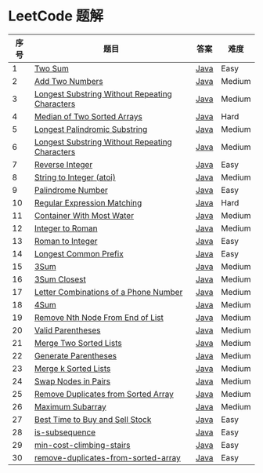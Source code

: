 LeetCode 题解
========

| 序号 | 题目 | 答案 | 难度 |
|--| ----- | -------- | ---------- |
|1|[Two Sum](https://leetcode-cn.com/problems/two-sum/)| [Java](src/com/cier/solution/array/TwoSum.java)|Easy|
|2|[Add Two Numbers](https://leetcode-cn.com/problems/add-two-numbers/)| [Java](src/com/cier/solution/list/AddTwoNumbers.java)|Medium|
|3|[Longest Substring Without Repeating Characters](https://leetcode-cn.com/problems/longest-substring-without-repeating-characters/)| [Java](src/com/cier/solution/string/LongestSubstringWithoutRepeatingCharacters.java)|Medium|
|4|[Median of Two Sorted Arrays](https://leetcode-cn.com/problems/median-of-two-sorted-arrays/)| [Java](src/com/cier/solution/array/MedianOfTwoSortedArrays.java)|Hard|
|5|[Longest Palindromic Substring](https://leetcode-cn.com/problems/longest-palindromic-substring/)| [Java](src/com/cier/solution/string/LongestPalindromicSubstring.java)|Medium|
|6|[Longest Substring Without Repeating Characters](https://leetcode-cn.com/problems/zigzag-conversion/)| [Java](src/com/cier/solution/string/ZigZagConversion.java)|Medium|
|7|[Reverse Integer](https://leetcode-cn.com/problems/reverse-integer/)| [Java](src/com/cier/solution/string/ReverseInteger.java)|Easy|
|8|[String to Integer (atoi)](https://leetcode-cn.com/problems/string-to-integer-atoi/)| [Java](src/com/cier/solution/array/StringToInteger.java)|Medium|
|9|[Palindrome Number](https://leetcode-cn.com/problems/palindrome-number/)| [Java](src/com/cier/solution/string/PalindromeNumber.java)|Easy|
|10|[Regular Expression Matching](https://leetcode-cn.com/problems/regular-expression-matching/)| [Java](src/com/cier/solution/string/RegularExpressionMatching.java)|Hard|
|11|[Container With Most Water](https://leetcode-cn.com/problems/container-with-most-water/)| [Java](src/com/cier/solution/array/ContainerWithMostWater.java)|Medium|
|12|[Integer to Roman](https://leetcode-cn.com/problems/integer-to-roman/)| [Java](src/com/cier/solution/string/IntegerToRoman.java)|Medium|
|13|[Roman to Integer](https://leetcode-cn.com/problems/roman-to-integer/)| [Java](src/com/cier/solution/array/RomanToInteger.java)|Easy|
|14|[Longest Common Prefix](https://leetcode-cn.com/problems/longest-common-prefix/)| [Java](src/com/cier/solution/array/LongestCommonPrefix.java)|Easy|
|15|[3Sum](https://leetcode-cn.com/problems/3sum/)| [Java](src/com/cier/solution/array/ThreeSum.java)|Medium|
|16|[3Sum Closest](https://leetcode-cn.com/problems/3sum-closest/)| [Java](src/com/cier/solution/array/ThreeSumClosest.java)|Medium|
|17|[Letter Combinations of a Phone Number](https://leetcode-cn.com/problems/letter-combinations-of-a-phone-number/)| [Java](src/com/cier/solution/array/LetterCombinationsOfAPhoneNumber.java)|Medium|
|18|[4Sum](https://leetcode-cn.com/problems/4sum/)| [Java](src/com/cier/solution/array/FourSum.java)|Medium|
|19|[Remove Nth Node From End of List](https://leetcode-cn.com/problems/remove-nth-node-from-end-of-list/)| [Java](src/com/cier/solution/list/RemoveNthNodeFromEndOfList.java)|Medium|
|20|[Valid Parentheses](https://leetcode-cn.com/problems/valid-parentheses/)| [Java](src/com/cier/solution/StackAndQueue/ValidParentheses.java)|Medium|
|21|[Merge Two Sorted Lists](https://leetcode-cn.com/problems/merge-two-sorted-lists/)| [Java](src/com/cier/solution/sort/MergeTwoSortedLists.java)|Medium|
|22|[Generate Parentheses](https://leetcode-cn.com/problems/generate-parentheses/)| [Java](src/com/cier/solution/array/GenerateParentheses.java)|Medium|
|23|[Merge k Sorted Lists](https://leetcode-cn.com/problems/merge-k-sorted-lists/)| [Java](src/com/cier/solution/sort/MergeKSortedLists.java)|Medium|
|24|[Swap Nodes in Pairs](https://leetcode-cn.com/problems/swap-nodes-in-pairs/)| [Java](src/com/cier/solution/list/SwapNodesInPairs.java)|Medium|
|25|[Remove Duplicates from Sorted Array](https://leetcode-cn.com/problems/remove-duplicates-from-sorted-array/)| [Java](src/com/cier/solution/sort/RemoveDuplicatesFromSortedArray.java)|Medium|
|26|[Maximum Subarray](https://leetcode-cn.com/problems/maximum-subarray/)| [Java](src/com/cier/solution/dp/MaxSubArray.java)|Medium|
|27|[Best Time to Buy and Sell Stock](https://leetcode-cn.com/problems/best-time-to-buy-and-sell-stock/)| [Java](src/com/cier/solution/dp/MaxProfit.java)|Easy|
|28|[is-subsequence](https://leetcode-cn.com/problems/is-subsequence/)| [Java](src/com/cier/solution/dp/IsSubsequence.java)|Easy|
|29|[min-cost-climbing-stairs](leetcode-cn.com/problems/min-cost-climbing-stairs/)| [Java](src/com/cier/solution/dp/MinCostClimbingStairs.java)|Easy|
|30|[remove-duplicates-from-sorted-array](leetcode-cn.com/problems/min-cost-climbing-stairs/)| [Java](src/com/cier/solution/array/RemoveDuplicates.java)|Easy|